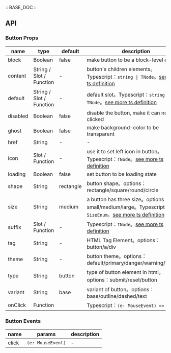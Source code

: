 :: BASE_DOC ::

## API
### Button Props

name | type | default | description | required
-- | -- | -- | -- | --
block | Boolean | false | make button to be a block-level element | N
content | String / Slot / Function | - | button's children elements。Typescript：`string \| TNode`。[see more ts definition](https://github.com/Tencent/tdesign-vue/blob/develop/src/common.ts) | N
default | String / Slot / Function | - | default slot。Typescript：`string \| TNode`。[see more ts definition](https://github.com/Tencent/tdesign-vue/blob/develop/src/common.ts) | N
disabled | Boolean | false | disable the button, make it can not be clicked | N
ghost | Boolean | false | make background-color to be transparent | N
href | String | - | \- | N
icon | Slot / Function | - | use it to set left icon in button。Typescript：`TNode`。[see more ts definition](https://github.com/Tencent/tdesign-vue/blob/develop/src/common.ts) | N
loading | Boolean | false | set button to be loading state | N
shape | String | rectangle | button shape。options：rectangle/square/round/circle | N
size | String | medium | a button has three size。options：small/medium/large。Typescript：`SizeEnum`。[see more ts definition](https://github.com/Tencent/tdesign-vue/blob/develop/src/common.ts) | N
suffix | Slot / Function | - | Typescript：`TNode`。[see more ts definition](https://github.com/Tencent/tdesign-vue/blob/develop/src/common.ts) | N
tag | String | - | HTML Tag Element。options：button/a/div | N
theme | String | - | button theme。options：default/primary/danger/warning/success | N
type | String | button | type of button element in html。options：submit/reset/button | N
variant | String | base | variant of button。options：base/outline/dashed/text | N
onClick | Function |  | Typescript：`(e: MouseEvent) => void`<br/> | N

### Button Events

name | params | description
-- | -- | --
click | `(e: MouseEvent)` | \-
